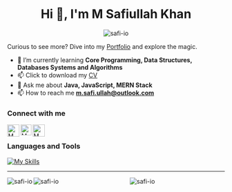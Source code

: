 <h1 align="center">Hi 👋, I'm M Safiullah Khan</h1>

<div class="row" align="center">
    <img  src="https://komarev.com/ghpvc/?username=safi-io&label=Profile%20views&color=0e75b6&style=for-the-badge" alt="safi-io" />
</div>

Curious to see more? Dive into my [Portfolio] and explore the magic.

- 🌱 I’m currently learning **Core Programming, Data Structures, Databases Systems and Algorithms**
- 📫 Click to download my <a href="https://drive.google.com/file/d/1FjK_jeG2Qm41T-ZaZRhCbUAWYnT_mesc/view?usp=sharing">CV</a>
- 💬 Ask me about **Java, JavaScript, MERN Stack**
- 📫 How to reach me **m.safi.ullah@outlook.com**

### Connect with me

[<img align="left" alt="M Safiullah Khan | Website" target="blank" width="28px" src="https://firebasestorage.googleapis.com/v0/b/web-johannesmilke.appspot.com/o/other%2Fsocial%2Fwebsite.png?alt=media" />][Portfolio]
[<img align="left" alt="M Safiullah Khan | LeetCode" width="25px" src="https://upload.vectorlogo.zone/logos/leetcode/images/87a6ef2b-56e7-42de-b43f-d9db8e40734e.svg" />][leetcode]
[<img align="left" alt="M Safiullah Khan | Linkedin" width="28px" src="https://www.vectorlogo.zone/logos/linkedin/linkedin-tile.svg" />][linkedin]

<br>

### Languages and Tools

[![My Skills](https://skillicons.dev/icons?i=html,css,js,express,react,nodejs,tailwind,bootstrap,redux,c,cpp,java,python,postman,git,github,ubuntu,figma,vscode,idea,pycharm,mongodb,mysql,firebase&theme=dark)]([https://safikhan.me])

[Portfolio]:https://safikhan.me
[mail]: mailto:m.safi.ullah@outlook.com
[linkedin]: https://www.linkedin.com/in/safi-io
[leetcode]: https://www.leetcode.com/safi-io

---

<div align="center">
  <img align="left" src="https://leetcard.jacoblin.cool/safi-io" alt="safi-io" />
  <img align="left" src="https://github-readme-streak-stats.herokuapp.com/?user=safi-io" alt="safi-io" />
</div>

<p align="center">
  <img align="center" src="https://github-readme-stats.vercel.app/api/top-langs?username=safi-io&show_icons=true&locale=en&layout=compact" alt="safi-io" />
</p>
